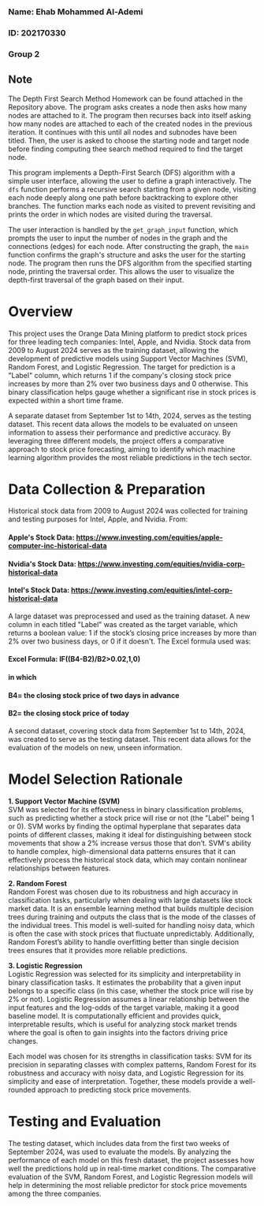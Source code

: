 ### Name: Ehab Mohammed Al-Ademi
### ID: 202170330
### Group 2

## Note
The Depth First Search Method Homework can be found attached in the Repository above. The program asks creates a node then asks how many nodes are attached to it. The program then recurses back into itself asking how many nodes are attached to each of the created nodes in the previous iteration. It continues with this until all nodes and subnodes have been titled. Then, the user is asked to choose the starting node and target node before finding computing thee search method required to find the target node.

This program implements a Depth-First Search (DFS) algorithm with a simple user interface, allowing the user to define a graph interactively. The `dfs` function performs a recursive search starting from a given node, visiting each node deeply along one path before backtracking to explore other branches. The function marks each node as visited to prevent revisiting and prints the order in which nodes are visited during the traversal. 

The user interaction is handled by the `get_graph_input` function, which prompts the user to input the number of nodes in the graph and the connections (edges) for each node. After constructing the graph, the `main` function confirms the graph's structure and asks the user for the starting node. The program then runs the DFS algorithm from the specified starting node, printing the traversal order. This allows the user to visualize the depth-first traversal of the graph based on their input.

# Overview
This project uses the Orange Data Mining platform to predict stock prices for three leading tech companies: Intel, Apple, and Nvidia. Stock data from 2009 to August 2024 serves as the training dataset, allowing the development of predictive models using Support Vector Machines (SVM), Random Forest, and Logistic Regression. The target for prediction is a "Label" column, which returns 1 if the company's closing stock price increases by more than 2% over two business days and 0 otherwise. This binary classification helps gauge whether a significant rise in stock prices is expected within a short time frame.

A separate dataset from September 1st to 14th, 2024, serves as the testing dataset. This recent data allows the models to be evaluated on unseen information to assess their performance and predictive accuracy. By leveraging three different models, the project offers a comparative approach to stock price forecasting, aiming to identify which machine learning algorithm provides the most reliable predictions in the tech sector.

# Data Collection & Preparation
Historical stock data from 2009 to August 2024 was collected for training and testing purposes for Intel, Apple, and Nvidia. From:
#### Apple's Stock Data: https://www.investing.com/equities/apple-computer-inc-historical-data
#### Nvidia's Stock Data: https://www.investing.com/equities/nvidia-corp-historical-data
#### Intel's Stock Data: https://www.investing.com/equities/intel-corp-historical-data
A large dataset was preprocessed and used as the training dataset. A new column in each titled "Label" was created as the target variable, which returns a boolean value: 1 if the stock’s closing price increases by more than 2% over two business days, or 0 if it doesn't. The Excel formula used was:
#### Excel Formula: IF((B4-B2)/B2>0.02,1,0)
#### in which 
#### B4= the closing stock price of two days in advance
####        B2= the closing stock price of today
A second dataset, covering stock data from September 1st to 14th, 2024, was created to serve as the testing dataset. This recent data allows for the evaluation of the models on new, unseen information.


# Model Selection Rationale
**1. Support Vector Machine (SVM)**  
SVM was selected for its effectiveness in binary classification problems, such as predicting whether a stock price will rise or not (the "Label" being 1 or 0). SVM works by finding the optimal hyperplane that separates data points of different classes, making it ideal for distinguishing between stock movements that show a 2% increase versus those that don’t. SVM's ability to handle complex, high-dimensional data patterns ensures that it can effectively process the historical stock data, which may contain nonlinear relationships between features.

**2. Random Forest**  
Random Forest was chosen due to its robustness and high accuracy in classification tasks, particularly when dealing with large datasets like stock market data. It is an ensemble learning method that builds multiple decision trees during training and outputs the class that is the mode of the classes of the individual trees. This model is well-suited for handling noisy data, which is often the case with stock prices that fluctuate unpredictably. Additionally, Random Forest’s ability to handle overfitting better than single decision trees ensures that it provides more reliable predictions.

**3. Logistic Regression**  
Logistic Regression was selected for its simplicity and interpretability in binary classification tasks. It estimates the probability that a given input belongs to a specific class (in this case, whether the stock price will rise by 2% or not). Logistic Regression assumes a linear relationship between the input features and the log-odds of the target variable, making it a good baseline model. It is computationally efficient and provides quick, interpretable results, which is useful for analyzing stock market trends where the goal is often to gain insights into the factors driving price changes.

Each model was chosen for its strengths in classification tasks: SVM for its precision in separating classes with complex patterns, Random Forest for its robustness and accuracy with noisy data, and Logistic Regression for its simplicity and ease of interpretation. Together, these models provide a well-rounded approach to predicting stock price movements.

# Testing and Evaluation
The testing dataset, which includes data from the first two weeks of September 2024, was used to evaluate the models. By analyzing the performance of each model on this fresh dataset, the project assesses how well the predictions hold up in real-time market conditions. The comparative evaluation of the SVM, Random Forest, and Logistic Regression models will help in determining the most reliable predictor for stock price movements among the three companies.


